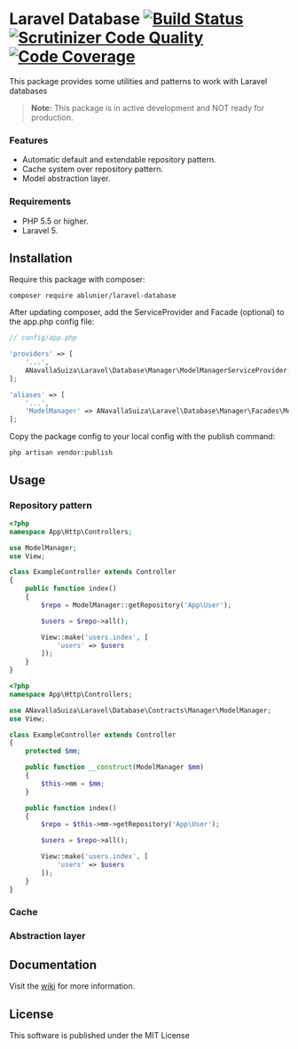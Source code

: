 # Laravel Database [![Build Status](https://travis-ci.org/ablunier/laravel-database.svg?branch=master)](https://travis-ci.org/ablunier/laravel-database) [![Scrutinizer Code Quality](https://scrutinizer-ci.com/g/ablunier/laravel-database/badges/quality-score.png?b=master)](https://scrutinizer-ci.com/g/ablunier/laravel-database/?branch=master) [![Code Coverage](https://scrutinizer-ci.com/g/ablunier/laravel-database/badges/coverage.png?b=master)](https://scrutinizer-ci.com/g/ablunier/laravel-database/?branch=master)

This package provides some utilities and patterns to work with Laravel databases


> **Note:** This package is in active development and NOT ready for production.

### Features
* Automatic default and extendable repository pattern.
* Cache system over repository pattern.
* Model abstraction layer.

### Requirements
* PHP 5.5 or higher.
* Laravel 5.

## Installation

Require this package with composer:
```
composer require ablunier/laravel-database
```

After updating composer, add the ServiceProvider and Facade (optional) to the app.php config file:
```php
// config/app.php

'providers' => [
    '...',
    ANavallaSuiza\Laravel\Database\Manager\ModelManagerServiceProvider::class,
];

'aliases' => [
    '...',
    'ModelManager' => ANavallaSuiza\Laravel\Database\Manager\Facades\ModelManager::class,
];
```

Copy the package config to your local config with the publish command:
```
php artisan vendor:publish
```

## Usage

### Repository pattern
```php
<?php
namespace App\Http\Controllers;

use ModelManager;
use View;

class ExampleController extends Controller
{
    public function index()
    {
        $repo = ModelManager::getRepository('App\User');

        $users = $repo->all();

        View::make('users.index', [
            'users' => $users
        ]);
    }
}
```

```php
<?php
namespace App\Http\Controllers;

use ANavallaSuiza\Laravel\Database\Contracts\Manager\ModelManager;
use View;

class ExampleController extends Controller
{
    protected $mm;

    public function __construct(ModelManager $mm)
    {
        $this->mm = $mm;
    }

    public function index()
    {
        $repo = $this->mm->getRepository('App\User');

        $users = $repo->all();

        View::make('users.index', [
            'users' => $users
        ]);
    }
}
```

### Cache

### Abstraction layer

## Documentation

Visit the [wiki](https://github.com/ablunier/laravel-database/wiki) for more information.

## License

This software is published under the MIT License
